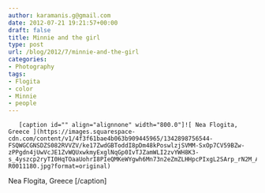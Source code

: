 ```yaml
---
author: karamanis.g@gmail.com
date: 2012-07-21 19:21:57+00:00
draft: false
title: Minnie and the girl
type: post
url: /blog/2012/7/minnie-and-the-girl
categories:
- Photography
tags:
- Flogita
- color
- Minnie
- people
---
```



  
       [caption id="" align="alignnone" width="800.0"]![ Nea Flogita, Greece ](https://images.squarespace-cdn.com/content/v1/4f3f61bae4b063b909445965/1342898756544-FSQWGCGNSDZS082RVVZV/ke17ZwdGBToddI8pDm48kPoswlzjSVMM-SxOp7CV59BZw-zPPgdn4jUwVcJE1ZvWQUxwkmyExglNqGp0IvTJZamWLI2zvYWH8K3-s_4yszcp2ryTI0HqTOaaUohrI8PIeQMKeWYgwh6Mn73n2eZmZLHHpcPIxgL2SArp_rN2M_AKMshLAGzx4R3EDFOm1kBS/20120715-R0011180.jpg?format=original)
 Nea Flogita, Greece [/caption]
